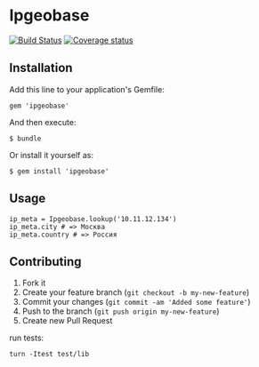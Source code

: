 # Ipgeobase

[![Build Status](https://travis-ci.org/mokevnin/ipgeobase.png)](https://travis-ci.org/mokevnin/ipgeobase)
[![Coverage status](https://coveralls.io/repos/mokevnin/ipgeobase/badge.png?branch=master)](https://coveralls.io/repos/mokevnin/ipgeobase)

## Installation

Add this line to your application's Gemfile:

    gem 'ipgeobase'

And then execute:

    $ bundle

Or install it yourself as:

    $ gem install 'ipgeobase'

## Usage

    ip_meta = Ipgeobase.lookup('10.11.12.134')
    ip_meta.city # => Москва
    ip_meta.country # => Россия


## Contributing

1. Fork it
2. Create your feature branch (`git checkout -b my-new-feature`)
3. Commit your changes (`git commit -am 'Added some feature'`)
4. Push to the branch (`git push origin my-new-feature`)
5. Create new Pull Request

run tests:

    turn -Itest test/lib

